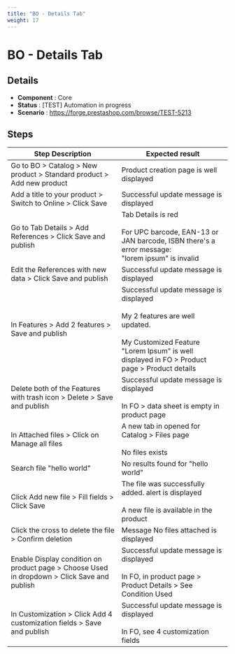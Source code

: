 ```yaml
---
title: "BO - Details Tab"
weight: 17
---
```


# BO - Details Tab
## Details
* **Component** : Core
* **Status** : [TEST] Automation in progress
* **Scenario** : https://forge.prestashop.com/browse/TEST-5213

## Steps
| Step Description | Expected result |
| ----- | ----- |
| Go to BO > Catalog > New product > Standard product > Add new product | Product creation page is well displayed |
| Add a title to your product > Switch to Online > Click Save | Successful update message is displayed |
| Go to Tab Details > Add References > Click Save and publish | Tab Details is red<br><br>For UPC barcode, EAN-13 or JAN barcode, ISBN there's a error message:<br>"lorem ipsum" is invalid |
| Edit the References with new data > Click Save and publish | Successful update message is displayed |
| In Features > Add 2 features > Save and publish | Successful update message is displayed<br><br>My 2 features are well updated.<br><br>My Customized Feature "Lorem Ipsum" is well displayed in FO > Product page > Product details |
| Delete both of the Features with trash icon > Delete > Save and publish | Successful update message is displayed<br><br>In FO > data sheet is empty in product page |
| In Attached files > Click on Manage all files | A new tab in opened for Catalog > Files page<br><br>No files exists |
| Search file "hello world" | No results found for "hello world" |
| Click Add new file > Fill fields > Click Save | The file was successfully added. alert is displayed<br><br>A new file is available in the product |
| Click the cross to delete the file > Confirm deletion | Message No files attached is displayed |
| Enable Display condition on product page > Choose Used in dropdown > Click Save and publish | Successful update message is displayed<br><br>In FO, in product page > Product Details > See Condition Used |
| In Customization > Click Add 4 customization fields > Save and publish | Successful update message is displayed<br><br>In FO, see 4 customization fields |
